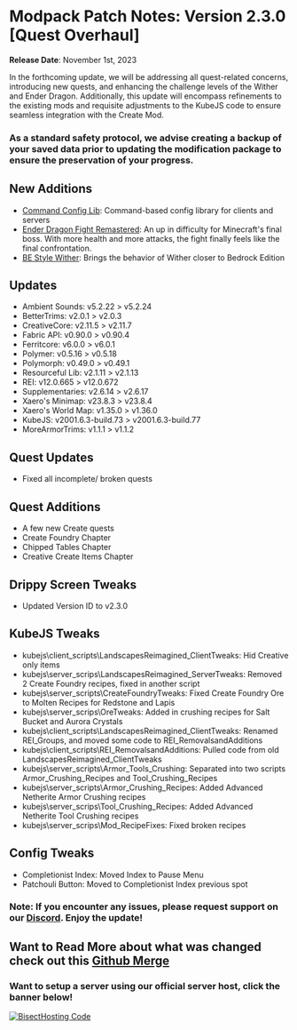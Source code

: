 # Modpack Patch Notes: Version 2.3.0 [Quest Overhaul]
**Release Date**: November 1st, 2023

In the forthcoming update, we will be addressing all quest-related concerns, introducing new quests, and enhancing the challenge levels of the Wither and Ender Dragon. Additionally, this update will encompass refinements to the existing mods and requisite adjustments to the KubeJS code to ensure seamless integration with the Create Mod.
### As a standard safety protocol, we advise creating a backup of your saved data prior to updating the modification package to ensure the preservation of your progress.
## New Additions
- [Command Config Lib](https://modrinth.com/mod/command-config): Command-based config library for clients and servers
- [Ender Dragon Fight Remastered](https://modrinth.com/datapack/edf-remastered): An up in difficulty for Minecraft's final boss. With more health and more attacks, the fight finally feels like the final confrontation.
- [BE Style Wither](https://modrinth.com/mod/be-style-wither): Brings the behavior of Wither closer to Bedrock Edition
## Updates
- Ambient Sounds: v5.2.22 > v5.2.24
- BetterTrims: v2.0.1 > v2.0.3
- CreativeCore: v2.11.5 > v2.11.7
- Fabric API: v0.90.0 > v0.90.4
- Ferritcore: v6.0.0 > v6.0.1
- Polymer: v0.5.16 > v0.5.18
- Polymorph: v0.49.0 > v0.49.1
- Resourceful Lib: v2.1.11 > v2.1.13
- REI: v12.0.665 > v12.0.672
- Supplementaries: v2.6.14 > v2.6.17
- Xaero's Minimap: v23.8.3 > v23.8.4
- Xaero's World Map: v1.35.0 > v1.36.0
- KubeJS: v2001.6.3-build.73 > v2001.6.3-build.77
- MoreArmorTrims: v1.1.1 > v1.1.2
## Quest Updates
- Fixed all incomplete/ broken quests
## Quest Additions
- A few new Create quests
- Create Foundry Chapter
- Chipped Tables Chapter
- Creative Create Items Chapter
## Drippy Screen Tweaks
- Updated Version ID to v2.3.0
## KubeJS Tweaks
- kubejs\client_scripts\LandscapesReimagined_ClientTweaks: Hid Creative only items
- kubejs\server_scrips\LandscapesReimagined_ServerTweaks: Removed 2 Create Foundry recipes, fixed in another script
- kubejs\server_scripts\CreateFoundryTweaks: Fixed Create Foundry Ore to Molten Recipes for Redstone and Lapis
- kubejs\server_scrips\OreTweaks: Added in crushing recipes for Salt Bucket and Aurora Crystals
- kubejs\client_scripts\LandscapesReimagined_ClientTweaks: Renamed REI_Groups, and moved some code to REI_RemovalsandAdditions
- kubejs\client_scripts\REI_RemovalsandAdditions: Pulled code from old LandscapesReimagined_ClientTweaks
- kubejs\server_scripts\Armor_Tools_Crushing: Separated into two scripts Armor_Crushing_Recipes and Tool_Crushing_Recipes
- kubejs\server_scripts\Armor_Crushing_Recipes: Added Advanced Netherite Armor Crushing recipes
- kubejs\server_scrips\Tool_Crushing_Recipes: Added Advanced Netherite Tool Crushing recipes
- kubejs\server_scrips\Mod_RecipeFixes: Fixed broken recipes
## Config Tweaks
- Completionist Index: Moved Index to Pause Menu
- Patchouli Button: Moved to Completionist Index previous spot
### Note: If you encounter any issues, please request support on our [Discord](https://discord.gg/quenZthXgy). Enjoy the update!
## Want to Read More about what was changed check out this [Github Merge](https://github.com/M0nkeyPr0grammer/Landscapes-Reimagined/commit/f1639d568cc7ae52b94dea5b64e0e8cd0de026bb)
### Want to setup a server using our official server host, click the banner below!
[![BisectHosting Code](https://raw.githubusercontent.com/M0nkeyPr0grammer/Landscapes-Reimagined/main/BH_Landscape_reimagined.png)](https://bisecthosting.com/landscapes_reimagined?r=modrinth+chanelog)

